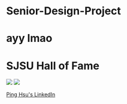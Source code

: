 # Senior-Design-Project
# ayy lmao

# SJSU Hall of Fame
![](https://media.licdn.com/media/p/4/000/180/140/3636caa.jpg)
![](http://www.sjsu.edu/people/carolus.boekema/carolus.boekema.jpg)


[Ping Hsu's LinkedIn](https://www.linkedin.com/profile/view?id=ADEAAAizHkcBuRVSAEoNo0_cULHQkD_yqpoCxTk)
